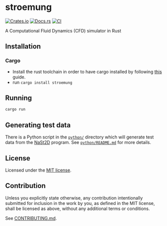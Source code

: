 # stroemung

[![Crates.io](https://img.shields.io/crates/v/stroemung.svg)](https://crates.io/crates/stroemung)
[![Docs.rs](https://docs.rs/stroemung/badge.svg)](https://docs.rs/stroemung)
[![CI](https://github.com/wickedchicken/stroemung/workflows/CI/badge.svg)](https://github.com/wickedchicken/stroemung/actions)

A Computational Fluid Dynamics (CFD) simulator in Rust

## Installation

### Cargo

* Install the rust toolchain in order to have cargo installed by following
  [this](https://www.rust-lang.org/tools/install) guide.
* run `cargo install stroemung`

## Running

```sh
cargo run
```

## Generating test data

There is a Python script in the [`python/`](python/) directory which will generate
test data from the [NaSt2D][nast2d] program. See [`python/README.md`](python/README.md)
for more details.

## License

Licensed under the [MIT license](LICENSE).

## Contribution

Unless you explicitly state otherwise, any contribution intentionally submitted
for inclusion in the work by you, as defined in the MIT license, shall be
licensed as above, without any additional terms or conditions.

See [CONTRIBUTING.md](CONTRIBUTING.md).

[nast2d]: https://ins.uni-bonn.de/content/software-nast2d